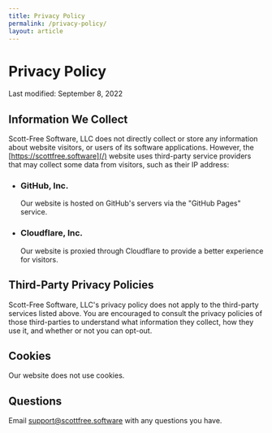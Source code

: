 ```yaml
---
title: Privacy Policy
permalink: /privacy-policy/
layout: article
---
```


Privacy Policy
==============
Last modified: September 8, 2022

Information We Collect
----------------------
Scott-Free Software, LLC does not directly collect or store any information about website visitors, or users of its software applications. However, the [https://scottfree.software](/) website uses third-party service providers that may collect some data from visitors, such as their IP address:

- ### GitHub, Inc.
  Our website is hosted on GitHub's servers via the "GitHub Pages" service.
- ### Cloudflare, Inc.
  Our website is proxied through Cloudflare to provide a better experience for visitors.

Third-Party Privacy Policies
----------------------------
Scott-Free Software, LLC's privacy policy does not apply to the third-party services listed above. You are encouraged to consult the privacy policies of those third-parties to understand what information they collect, how they use it, and whether or not you can opt-out.

Cookies
-------
Our website does not use cookies.

Questions
---------
Email [support@scottfree.software](mailto:support@scottfree.software) with any questions you have.

